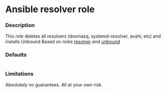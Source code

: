 Ansible resolver role
===========================

### Description
This role deletes all resolvers (dnsmasq, systemd-resolver, avahi, etc) and installs Unbound
Based on roles [resolver](https://github.com/nightsnake/ansible-resolv) and [unbound](https://github.com/aruhier/ansible-role-unbound.git)

### Defaults
```
```

### Limitations
Absolutely no guarantees. All at your own risk.
